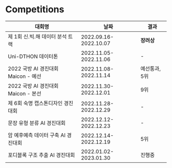 # Competitions

|대회명|날짜|결과|
|------|---|---|
|제 1회 신.빅.해 데이터 분석 트랙|2022.09.16-2022.10.07|**장려상**|
|Uni-DTHON 데이터톤|2022.11.05-2022.11.06|-|
|2022 국방 AI 경진대회 Maicon - 예선|2022.11.08-2022.11.14|예선통과, 5위|
|2022 국방 AI 경진대회 Maicon - 본선|2022.11.30-2022.12.01|9위|
|제 6회 숙명 캡스톤디자인 경진대회|2022.11.28-2022.12.29|-|
|문장 유형 분류 AI 경진대회|2022.12.12-2022.12.23|-|
|암 예후예측 데이터 구축 AI 경진대회|2022.12.14-2022.12.19|5위|
|포디블록 구조 추출 AI 경진대회|2022.01.02-2023.01.30|진행중|
